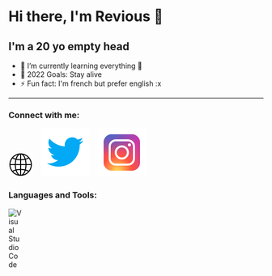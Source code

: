 # Hi there, I'm Revious 👋 

## I'm a 20 yo empty head

- 🌱 I’m currently learning everything 🤣
- 🥅 2022 Goals: Stay alive
- ⚡ Fun fact: I'm french but prefer english :x

---

### Connect with me:

[![website](./img/globe.png)](https://nbessieres.github.io)
&nbsp;&nbsp;
[![website](./img/twitter.svg)](https://twitter.com/Revious_NB)
&nbsp;&nbsp;
[![website](./img/instagram.svg)](https://instagram.com/salocin_sb)

### Languages and Tools:

<img align="left" alt="Visual Studio Code" width="26px" src="https://cdn.jsdelivr.net/gh/devicons/devicon/icons/vscode/vscode-original.svg" style="padding-right:10px;" />


<br />
<br />

[website]: https://nbessieres.github.io
[twitter]: https://twitter.com/Revious_NB
[instagram]: https://instagram.com/salocin_sb
